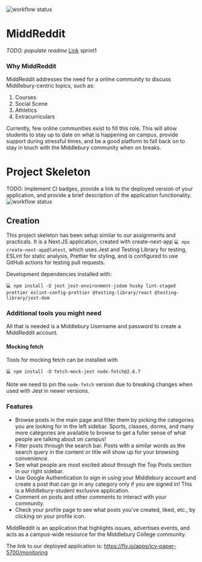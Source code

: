 ![workflow status](https://github.com/csci312a-s23/practical06-devops-mlinderm/actions/workflows/node.js.yml/badge.svg)

# MiddReddit

_TODO: populate readme_
[Link](https://middreddit.fly.dev/)
sprint1

### Why MiddReddit

MiddReddit addresses the need for a online community to discuss Middlebury-centric topics, such as:

1. Courses
2. Social Scene
3. Athletics
4. Extracurriculars
   
Currently, few online communities exist to fill this role. This will allow students to stay up to date on what is happening on campus, provide support during stressful times, and be a good platform to fall back on to stay in touch with the Middlebury community when on breaks.
   

# Project Skeleton

TODO: Implement CI badges, provide a link to the deployed version of your application, and provide a brief description of the application functionality.
![workflow status](https://github.com/csci312a-s23/MiddReddit/actions/workflows/node.js.yml/badge.svg)

## Creation

This project skeleton has been setup similar to our assignments and practicals. It is a Next.JS application, created with create-next-app `💻 npx create-next-app@latest`, which uses Jest and Testing Library for testing, ESLint for static analysis, Prettier for styling, and is configured to use GitHub actions for testing pull requests.

Development dependencies installed with:

```
💻 npm install -D jest jest-environment-jsdom husky lint-staged prettier eslint-config-prettier @testing-library/react @testing-library/jest-dom
```

### Additional tools you might need
All that is needed is a Middlebury Username and password to create a MiddReddit account.

#### Mocking fetch

Tools for mocking fetch can be installed with

```
💻 npm install -D fetch-mock-jest node-fetch@2.6.7
```

Note we need to pin the `node-fetch` version due to breaking changes when used with Jest in newer versions.

### Features
- Browse posts in the main page and filter them by picking the categories you are looking for in the left sidebar. Sports, classes, dorms, and many more categories are available to browse to get a fuller sense of what people are talking about on campus!
- Filter posts through the search bar. Posts with a similar words as the search query in the content or title will show up for your browsing convenience.
- See what people are most excited about through the Top Posts section in our right sidebar.
- Use Google Authentication to sign in using your Middlebury account and create a post that can go in any category only if you are signed in! This is a Middlebury-student exclusive application.
- Comment on posts and other comments to interact with your community.
- Check your profile page to see what posts you've created, liked, etc., by clicking on your profile icon.

MiddReddit is an application that highlights issues, advertises events, and acts as a campus-wide resource for the Middlebury College community.

The link to our deployed application is: https://fly.io/apps/icy-paper-5700/monitoring
